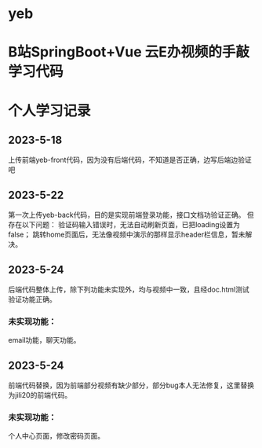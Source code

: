 # yeb
# B站SpringBoot+Vue 云E办视频的手敲学习代码








# 个人学习记录
## 2023-5-18 
上传前端yeb-front代码，因为没有后端代码，不知道是否正确，边写后端边验证吧

## 2023-5-22 
第一次上传yeb-back代码，目的是实现前端登录功能，接口文档功验证正确。
但存在以下问题：
    验证码输入错误时，无法自动刷新页面，已把loading设置为false；
    跳转home页面后，无法像视频中演示的那样显示header栏信息，暂未解决。

## 2023-5-24
后端代码整体上传，除下列功能未实现外，均与视频中一致，且经doc.html测试验证功能正确。
### 未实现功能：
email功能，聊天功能。

## 2023-5-24
前端代码替换，因为前端部分视频有缺少部分，部分bug本人无法修复，这里替换为jili20的前端代码。
### 未实现功能：
个人中心页面，修改密码页面。
